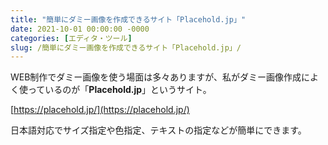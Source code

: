 ```yaml
---
title: "簡単にダミー画像を作成できるサイト「Placehold.jp」"
date: 2021-10-01 00:00:00 -0000
categories: [エディタ・ツール]
slug: /簡単にダミー画像を作成できるサイト「Placehold.jp」/
---
```


WEB制作でダミー画像を使う場面は多々ありますが、私がダミー画像作成によく使っているのが「**Placehold.jp**」というサイト。

[https://placehold.jp/](https://placehold.jp/)

日本語対応でサイズ指定や色指定、テキストの指定などが簡単にできます。
